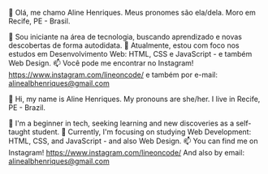 👋 Olá, me chamo Aline Henriques.
Meus pronomes são ela/dela.
Moro em Recife, PE - Brasil.

👀 Sou iniciante na área de tecnologia, buscando aprendizado e novas descobertas de forma autodidata.
🌱 Atualmente, estou com foco nos estudos em Desenvolvimento Web: HTML, CSS e JavaScript - e também Web Design.
📫 Você pode me encontrar no Instagram! https://www.instagram.com/lineoncode/
e também por e-mail: alinealbhenriques@gmail.com

👋 Hi, my name is Aline Henriques.
My pronouns are she/her.
I live in Recife, PE - Brazil.

👀 I'm a beginner in tech, seeking learning and new discoveries as a self-taught student.
🌱 Currently, I'm focusing on studying Web Development: HTML, CSS, and JavaScript - and also Web Design.
📫 You can find me on Instagram! https://www.instagram.com/lineoncode/
And also by email: alinealbhenriques@gmail.com
